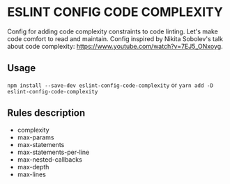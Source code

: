 # ESLINT CONFIG CODE COMPLEXITY

Config for adding code complexity constraints to code linting. Let's make code comfort to read and maintain. Config inspired by Nikita Sobolev's talk about code complexity: https://www.youtube.com/watch?v=7EJ5_ONxoyg.

## Usage

`npm install --save-dev eslint-config-code-complexity`
or
`yarn add -D eslint-config-code-complexity`

## Rules description

- complexity
- max-params
- max-statements
- max-statements-per-line
- max-nested-callbacks
- max-depth
- max-lines